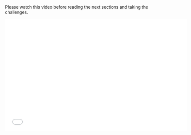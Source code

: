 Please watch this video before reading the next sections and taking the challenges.

<div class="video">
<div class="video-wrapper">
<iframe src="//player.vimeo.com/video/137387229" width="600" height="370" frameborder="0" webkitallowfullscreen mozallowflscreen allowfullscreen></iframe>
</div>
</div>
